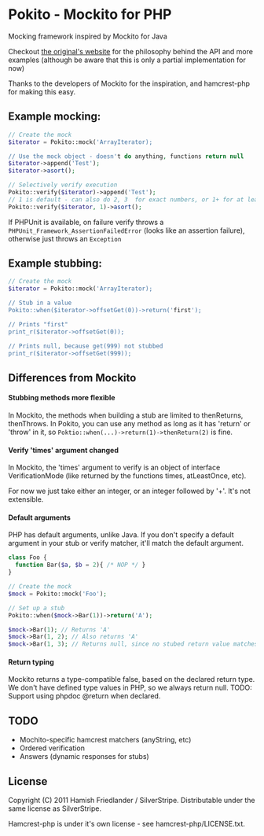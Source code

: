 # Pokito - Mockito for PHP

Mocking framework inspired by Mockito for Java

Checkout [the original's website](http://mockito.org/) for the philosophy behind the API and more examples
(although be aware that this is only a partial implementation for now)

Thanks to the developers of Mockito for the inspiration, and hamcrest-php for making this easy.

## Example mocking:

```php
// Create the mock
$iterator = Pokito::mock('ArrayIterator);

// Use the mock object - doesn't do anything, functions return null
$iterator->append('Test');
$iterator->asort();

// Selectively verify execution
Pokito::verify($iterator)->append('Test');
// 1 is default - can also do 2, 3  for exact numbers, or 1+ for at least one, or 0 for never
Pokito::verify($iterator, 1)->asort();
```

If PHPUnit is available, on failure verify throws a `PHPUnit_Framework_AssertionFailedError` (looks like an assertion failure),
otherwise just throws an `Exception`

## Example stubbing:

```php
// Create the mock
$iterator = Pokito::mock('ArrayIterator);

// Stub in a value
Pokito::when($iterator->offsetGet(0))->return('first');

// Prints "first"
print_r($iterator->offsetGet(0));

// Prints null, because get(999) not stubbed
print_r($iterator->offsetGet(999));
```

## Differences from Mockito

#### Stubbing methods more flexible

In Mockito, the methods when building a stub are limited to thenReturns, thenThrows. In Pokito, you can use any method
as long as it has 'return' or 'throw' in it, so `Poktio::when(...)->return(1)->thenReturn(2)` is fine.

#### Verify 'times' argument changed

In Mockito, the 'times' argument to verify is an object of interface VerificationMode (like returned by the functions times,
atLeastOnce, etc).

For now we just take either an integer, or an integer followed by '+'. It's not extensible.

#### Default arguments

PHP has default arguments, unlike Java. If you don't specify a default argument in your stub or verify matcher, it'll
match the default argument.

```php
class Foo {
  function Bar($a, $b = 2){ /* NOP */ }
}

// Create the mock
$mock = Pokito::mock('Foo');

// Set up a stub
Pokito::when($mock->Bar(1))->return('A');

$mock->Bar(1); // Returns 'A'
$mock->Bar(1, 2); // Also returns 'A'
$mock->Bar(1, 3); // Returns null, since no stubed return value matches
```

#### Return typing

Mockito returns a type-compatible false, based on the declared return type. We don't have defined type values in
PHP, so we always return null. TODO: Support using phpdoc @return when declared.

## TODO

 - Mochito-specific hamcrest matchers (anyString, etc)
 - Ordered verification
 - Answers (dynamic responses for stubs)

## License

Copyright (C) 2011 Hamish Friedlander / SilverStripe. Distributable under the same license as SilverStripe.

Hamcrest-php is under it's own license - see hamcrest-php/LICENSE.txt.
